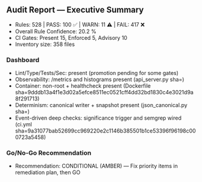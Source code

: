 ## Audit Report — Executive Summary

- Rules: 528 | PASS: 100 ✅ | WARN: 11 ⚠️ | FAIL: 417 ❌
- Overall Rule Confidence: 20.2 %
- CI Gates: Present 15, Enforced 5, Advisory 10
- Inventory size: 358 files

### Dashboard
- Lint/Type/Tests/Sec: present (promotion pending for some gates)
- Observability: /metrics and histograms present (api_server.py sha=)
- Container: non-root + healthcheck present (Dockerfile sha=9dddb13a4f1e3d02a5efce8511ec0521cff4dd32bd1830c4e3021d9a8f291713)
- Determinism: canonical writer + snapshot present (json_canonical.py sha=)
- Event-driven deep checks: significance trigger and semgrep wired (ci.yml sha=9a31077bab52699cc969220e2c1146b385501b1ce53396f96198c000723a5458)

### Go/No-Go Recommendation
- Recommendation: CONDITIONAL (AMBER) — Fix priority items in remediation plan, then GO
